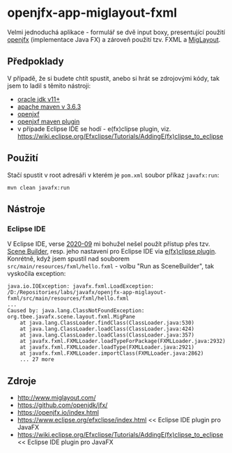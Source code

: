 # openjfx-app-miglayout-fxml
Velmi jednoduchá aplikace - formulář se dvě input boxy, presentující použití [openjfx](https://openjfx.io/index.html) (implementace Java FX) a zároveň použití tzv. FXML a [MigLayout](http://www.miglayout.com/).

## Předpoklady
V případě, že si budete chtít spustit, anebo si hrát se zdrojovými kódy, tak jsem to ladil s těmito nástroji:
* [oracle jdk v11+](https://www.oracle.com/java/technologies/javase-downloads.html)
* [apache maven v 3.6.3](https://archive.apache.org/dist/maven/maven-3/3.6.3/binaries/)
* [openjxf](https://openjfx.io/index.html)
* [openjxf maven plugin](https://github.com/openjfx/javafx-maven-plugin)
* v případe Eclipse IDE se hodí - e(fx)clipse plugin, viz. https://wiki.eclipse.org/Efxclipse/Tutorials/AddingE(fx)clipse_to_eclipse

## Použití
Stačí spustit v root adresáři v kterém je ```pom.xml``` soubor příkaz ```javafx:run```:
```
mvn clean javafx:run
```

## Nástroje

### Eclipse IDE
V Eclipse IDE, verse [2020-09](https://www.eclipse.org/downloads/packages/release/2020-09) mi bohužel nešel použít přístup přes tzv. [Scene Builder](https://www.oracle.com/java/technologies/javase/javafxscenebuilder-info.html), resp. jeho nastavení pro Eclipse IDE via [e(fx)clipse plugin](https://docs.oracle.com/javase/8/scene-builder-2/work-with-java-ides/sb-with-eclipse.htm). Konrétně, když jsem spustil nad souborem ```src/main/resources/fxml/hello.fxml``` - volbu "Run as SceneBuilder", tak vyskočila exception:
```
java.io.IOException: javafx.fxml.LoadException: 
/D:/Repositories/labs/javafx/openjfx-app-miglayout-fxml/src/main/resources/fxml/hello.fxml
...
Caused by: java.lang.ClassNotFoundException: org.tbee.javafx.scene.layout.fxml.MigPane
	at java.lang.ClassLoader.findClass(ClassLoader.java:530)
	at java.lang.ClassLoader.loadClass(ClassLoader.java:424)
	at java.lang.ClassLoader.loadClass(ClassLoader.java:357)
	at javafx.fxml.FXMLLoader.loadTypeForPackage(FXMLLoader.java:2932)
	at javafx.fxml.FXMLLoader.loadType(FXMLLoader.java:2921)
	at javafx.fxml.FXMLLoader.importClass(FXMLLoader.java:2862)
	... 27 more
```

## Zdroje
* http://www.miglayout.com/
* https://github.com/openjdk/jfx/
* https://openjfx.io/index.html
* https://www.eclipse.org/efxclipse/index.html << Eclipse IDE plugin pro JavaFX
* https://wiki.eclipse.org/Efxclipse/Tutorials/AddingE(fx)clipse_to_eclipse << Eclipse IDE plugin pro JavaFX
